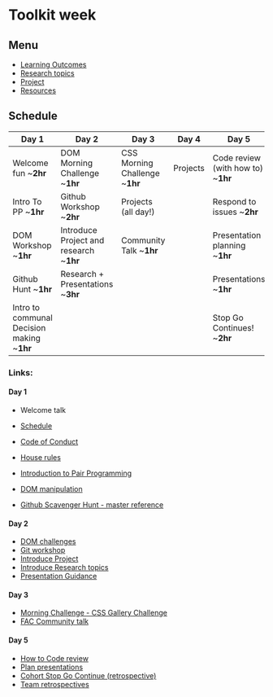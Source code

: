 # Toolkit week

## Menu

- [Learning Outcomes](./learning-outcomes.md)
- [Research topics](./research-afternoon.md)
- [Project](./project.md)
- [Resources](./resources.md)

## Schedule

Day 1|Day 2|Day 3|Day 4| Day 5 
---|---|---|---|---
Welcome fun ~**2hr** |DOM Morning Challenge ~**1hr**|CSS Morning Challenge ~**1hr**| Projects| Code review (with how to) ~**1hr**
Intro To PP ~**1hr**|Github Workshop ~**2hr**|Projects (all day!)|| Respond to issues ~**2hr**
DOM Workshop ~**1hr**|Introduce Project and research ~**1hr**| Community Talk ~**1hr**||Presentation planning ~**1hr**
Github Hunt ~**1hr**|Research + Presentations ~**3hr**||| Presentations ~**1hr**
Intro to communal Decision making ~**1hr**||||Stop Go Continues! ~**2hr**

### Links:

#### Day 1
- Welcome talk
- [Schedule](../)
- [Code of Conduct](https://github.com/foundersandcoders/master-reference/blob/master/code-of-conduct.md)
- [House rules](../general/house-rules.md)

- [Introduction to Pair Programming](https://github.com/foundersandcoders/master-reference/blob/master/coursebook/week-1/pair-programming.md)
- [DOM manipulation](https://github.com/foundersandcoders/DOM-manipulation-Challenge)
- [Github Scavenger Hunt - master reference](https://github.com/foundersandcoders/master-reference/blob/master/coursebook/general/github-scavenger-hunt.md)  
#### Day 2
- [DOM challenges](https://www.w3resource.com/javascript-exercises/javascript-dom-exercises.php)
- [Git workshop](https://github.com/foundersandcoders/git-workflow-workshop-for-two)
- [Introduce Project](./project.md)
- [Introduce Research topics](./research-afternoon.md)
- [Presentation Guidance](./presentation-guidance.md)

#### Day 3

- [Morning Challenge - CSS Gallery Challenge](https://github.com/foundersandcoders/css-gallery-challenge)
- [FAC Community talk](https://docs.google.com/presentation/d/1p-45WEiZ6QHacF9L-Xt1JwEpUrwgxHvLlgL5F-sw9os/edit?usp=sharing)

#### Day 5

- [How to Code review](./codereviewintro.md)
- [Plan presentations](https://github.com/foundersandcoders/master-reference/blob/master/coursebook/general/weekly-projects.md#project-presentation)
- [Cohort Stop Go Continue (retrospective)](../general/retrospectives.md#cohort-retrospective)
- [Team retrospectives](../general/retrospectives.md#team-retrospectives)
